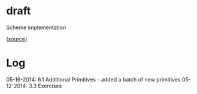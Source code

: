 draft
=====

Scheme implementation

([source](http://jonathan.tang.name/files/scheme_in_48/tutorial/overview.html)]

# Log

05-16-2014: 6.1 Additional Primitives - added a batch of new primitives
05-12-2014: 3.3 Exercises
